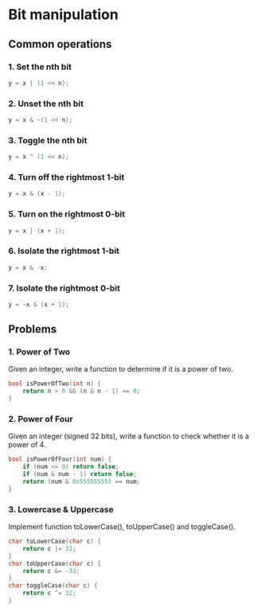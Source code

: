 # Bit manipulation

## Common operations

### 1. Set the nth bit

```c++
y = x | (1 << n);
```

### 2. Unset the nth bit

```c++
y = x & ~(1 << n);
```

### 3. Toggle the nth bit

```c++
y = x ^ (1 << n);
```

### 4. Turn off the rightmost 1-bit

```c++
y = x & (x - 1);
```

### 5. Turn on the rightmost 0-bit
```c++
y = x | (x + 1);
```

### 6. Isolate the rightmost 1-bit
```c++
y = x & -x;
```

### 7. Isolate the rightmost 0-bit

```c++
y = ~x & (x + 1);
```

## Problems

### 1. Power of Two

Given an integer, write a function to determine if it is a power of two.

```c++
bool isPowerOfTwo(int n) {
    return n > 0 && (n & n - 1) == 0;
}
```

### 2. Power of Four

Given an integer (signed 32 bits), write a function to check whether it is a power of 4.

```c++
bool isPowerOfFour(int num) {
    if (num <= 0) return false;
    if (num & num - 1) return false;
    return (num & 0x55555555) == num;
}
```

### 3. Lowercase & Uppercase

Implement function toLowerCase(), toUpperCase() and toggleCase().

```c++
char toLowerCase(char c) {
    return c |= 32;
}
char toUpperCase(char c) {
    return c &= -33;
}
char toggleCase(char c) {
    return c ^= 32;
}
```
